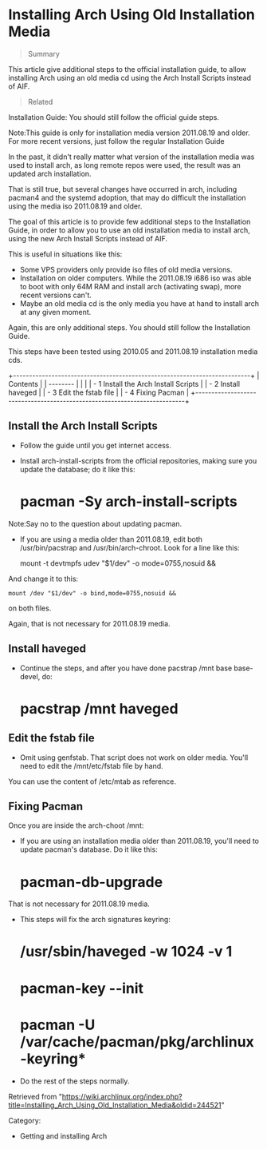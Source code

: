 Installing Arch Using Old Installation Media
============================================

> Summary

This article give additional steps to the official installation guide,
to allow installing Arch using an old media cd using the Arch Install
Scripts instead of AIF.

> Related

Installation Guide: You should still follow the official guide steps.

Note:This guide is only for installation media version 2011.08.19 and
older. For more recent versions, just follow the regular Installation
Guide

In the past, it didn't really matter what version of the installation
media was used to install arch, as long remote repos were used, the
result was an updated arch installation.

That is still true, but several changes have occurred in arch, including
pacman4 and the systemd adoption, that may do difficult the installation
using the media iso 2011.08.19 and older.

The goal of this article is to provide few additional steps to the
Installation Guide, in order to allow you to use an old installation
media to install arch, using the new Arch Install Scripts instead of
AIF.

This is useful in situations like this:

-   Some VPS providers only provide iso files of old media versions.
-   Installation on older computers. While the 2011.08.19 i686 iso was
    able to boot with only 64M RAM and install arch (activating swap),
    more recent versions can't.
-   Maybe an old media cd is the only media you have at hand to install
    arch at any given moment.

Again, this are only additional steps. You should still follow the
Installation Guide.

This steps have been tested using 2010.05 and 2011.08.19 installation
media cds.

+--------------------------------------------------------------------------+
| Contents                                                                 |
| --------                                                                 |
|                                                                          |
| -   1 Install the Arch Install Scripts                                   |
| -   2 Install haveged                                                    |
| -   3 Edit the fstab file                                                |
| -   4 Fixing Pacman                                                      |
+--------------------------------------------------------------------------+

Install the Arch Install Scripts
--------------------------------

-   Follow the guide until you get internet access.

-   Install arch-install-scripts from the official repositories, making
    sure you update the database; do it like this:

    # pacman -Sy arch-install-scripts

Note:Say no to the question about updating pacman.

-   If you are using a media older than 2011.08.19, edit both
    /usr/bin/pacstrap and /usr/bin/arch-chroot. Look for a line like
    this:

    mount -t devtmpfs udev "$1/dev" -o mode=0755,nosuid &&

And change it to this:

    mount /dev "$1/dev" -o bind,mode=0755,nosuid &&

on both files.

Again, that is not necessary for 2011.08.19 media.

Install haveged
---------------

-   Continue the steps, and after you have done
    pacstrap /mnt base base-devel, do:

    # pacstrap /mnt haveged

Edit the fstab file
-------------------

-   Omit using genfstab. That script does not work on older media.
    You'll need to edit the /mnt/etc/fstab file by hand.

You can use the content of /etc/mtab as reference.

Fixing Pacman
-------------

Once you are inside the arch-choot /mnt:

-   If you are using an installation media older than 2011.08.19, you'll
    need to update pacman's database. Do it like this:

    # pacman-db-upgrade

That is not necessary for 2011.08.19 media.

-   This steps will fix the arch signatures keyring:

    # /usr/sbin/haveged -w 1024 -v 1
    # pacman-key --init
    # pacman -U /var/cache/pacman/pkg/archlinux-keyring*

-   Do the rest of the steps normally.

Retrieved from
"https://wiki.archlinux.org/index.php?title=Installing_Arch_Using_Old_Installation_Media&oldid=244521"

Category:

-   Getting and installing Arch
